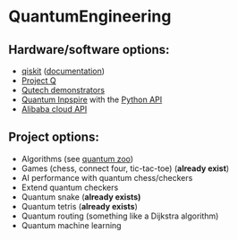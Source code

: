 # QuantumEngineering
## Hardware/software options:
- [qiskit](https://www.ibm.com/quantum/qiskit) ([documentation](https://docs.quantum.ibm.com/guides))
- [Project Q](https://my.projectq.co/)
- [Qutech demonstrators](https://qutech.nl/demonstrators/)
- [Quantum Inpspire](https://www.quantum-inspire.com/) with the [Python API](https://www.quantum-inspire.com/kbase/low-level-api/)
- [Alibaba cloud API](https://github.com/alibaba/acqdp)

## Project options:
- Algorithms (see [quantum zoo](https://quantumalgorithmzoo.org/))
- Games (chess, connect four, tic-tac-toe) (**already exist**)
- AI performance with quantum chess/checkers
- Extend quantum checkers
- Quantum snake (**already exists)**
- Quantum tetris (**already exists**)
- Quantum routing (something like a Dijkstra algorithm)
- Quantum machine learning
